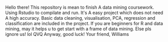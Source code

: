 Hello there!
This repository is mean to finish A data mining coursework.
Using Rstudio to compilate and run.
It's A easy project which does not need A high accuracy.
Basic data cleaning, visualisation, PCA, regression and classification are included in the project.
If you are beginners for R and data mining, may it helps u to get start with a frame of data mining.
Else pls ignore us! lol QVQ
Anyway, good luck!
                                                          Your friend, Williams
